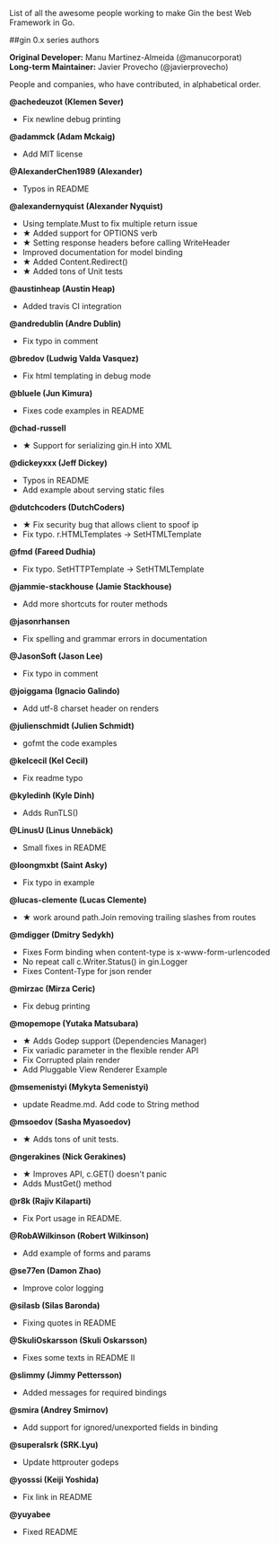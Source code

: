 List of all the awesome people working to make Gin the best Web Framework in Go.



##gin 0.x series authors

**Original Developer:**  Manu Martinez-Almeida (@manucorporat)  
**Long-term Maintainer:** Javier Provecho (@javierprovecho)

People and companies, who have contributed, in alphabetical order.

**@achedeuzot (Klemen Sever)**
- Fix newline debug printing


**@adammck (Adam Mckaig)**
- Add MIT license


**@AlexanderChen1989 (Alexander)**
- Typos in README


**@alexandernyquist (Alexander Nyquist)**
- Using template.Must to fix multiple return issue
- ★ Added support for OPTIONS verb
- ★ Setting response headers before calling WriteHeader
- Improved documentation for model binding
- ★ Added Content.Redirect()
- ★ Added tons of Unit tests


**@austinheap (Austin Heap)**
- Added travis CI integration


**@andredublin (Andre Dublin)**
- Fix typo in comment


**@bredov (Ludwig Valda Vasquez)**
- Fix html templating in debug mode


**@bluele (Jun Kimura)**
- Fixes code examples in README


**@chad-russell**
- ★ Support for serializing gin.H into XML


**@dickeyxxx (Jeff Dickey)**
- Typos in README
- Add example about serving static files


**@dutchcoders (DutchCoders)**
- ★ Fix security bug that allows client to spoof ip
- Fix typo. r.HTMLTemplates -> SetHTMLTemplate


**@fmd (Fareed Dudhia)**
- Fix typo. SetHTTPTemplate -> SetHTMLTemplate


**@jammie-stackhouse (Jamie Stackhouse)**
- Add more shortcuts for router methods


**@jasonrhansen**
- Fix spelling and grammar errors in documentation


**@JasonSoft (Jason Lee)**
- Fix typo in comment


**@joiggama (Ignacio Galindo)**
- Add utf-8 charset header on renders


**@julienschmidt (Julien Schmidt)**
- gofmt the code examples


**@kelcecil (Kel Cecil)**
- Fix readme typo


**@kyledinh (Kyle Dinh)**
- Adds RunTLS()


**@LinusU (Linus Unnebäck)**
- Small fixes in README


**@loongmxbt (Saint Asky)**
- Fix typo in example


**@lucas-clemente (Lucas Clemente)**
- ★ work around path.Join removing trailing slashes from routes


**@mdigger (Dmitry Sedykh)**
- Fixes Form binding when content-type is x-www-form-urlencoded
- No repeat call c.Writer.Status() in gin.Logger
- Fixes Content-Type for json render


**@mirzac (Mirza Ceric)**
- Fix debug printing


**@mopemope (Yutaka Matsubara)**
- ★ Adds Godep support (Dependencies Manager)
- Fix variadic parameter in the flexible render API
- Fix Corrupted plain render
- Add Pluggable View Renderer Example
 

**@msemenistyi (Mykyta Semenistyi)**
- update Readme.md. Add code to String method


**@msoedov (Sasha Myasoedov)**
- ★ Adds tons of unit tests.


**@ngerakines (Nick Gerakines)**
- ★ Improves API, c.GET() doesn't panic
- Adds MustGet() method


**@r8k (Rajiv Kilaparti)**
- Fix Port usage in README.


**@RobAWilkinson (Robert Wilkinson)**
- Add example of forms and params


**@se77en (Damon Zhao)**
- Improve color logging


**@silasb (Silas Baronda)**
- Fixing quotes in README


**@SkuliOskarsson (Skuli Oskarsson)**
- Fixes some texts in README II


**@slimmy (Jimmy Pettersson)**
- Added messages for required bindings


**@smira (Andrey Smirnov)**
- Add support for ignored/unexported fields in binding


**@superalsrk (SRK.Lyu)**
- Update httprouter godeps


**@yosssi (Keiji Yoshida)**
- Fix link in README


**@yuyabee**
- Fixed README
